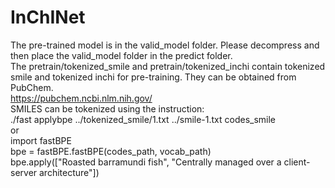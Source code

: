 # InChINet
The pre-trained model is in the valid_model folder. Please decompress and then place the valid_model folder in the predict folder.<br>
The pretrain/tokenized_smile and pretrain/tokenized_inchi contain tokenized smile and tokenized inchi for pre-training. They can be obtained from PubChem.   
https://pubchem.ncbi.nlm.nih.gov/<br>
SMILES can be tokenized using the instruction:<br>
./fast applybpe ../tokenized_smile/1.txt ../smile-1.txt codes_smile<br>
or<br>
import fastBPE<br>
bpe = fastBPE.fastBPE(codes_path, vocab_path)<br>
bpe.apply(["Roasted barramundi fish", "Centrally managed over a client-server architecture"])<br>
